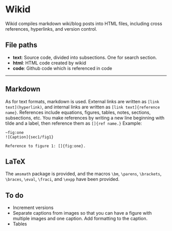 # Wikid

Wikid compiles markdown wiki/blog posts into HTML files, including cross references, hyperlinks, and version control.

## File paths
- **text**: Source code, divided into subsections. One for search section.
- **html**: HTML code created by wikid
- **code**: Github code which is referenced in code

---

## Markdown

As for text formats, markdown is used. External links are written as `[link text](hyperlink)`, and internal links are written as `[link text]{reference name}`. References include equations, figures, tables, notes, sections, subsections, etc. You make references by writing a new line beginning with tilde and a label, then reference them as `[]{ref name.}` Example:
```
~fig:one
![Caption]{sec1/fig1}

Reference to figure 1: []{fig:one}.
```

## LaTeX

The `amsmath` package is provided, and the macros `\bm`, `\parens`, `\brackets`, `\braces`, `\eval`, `\fraci`, and `\expp` have been provided.

## To do
* Increment versions
* Separate captions from images so that you can have a figure with multiple images and one caption. Add formatting to the caption.
* Tables
